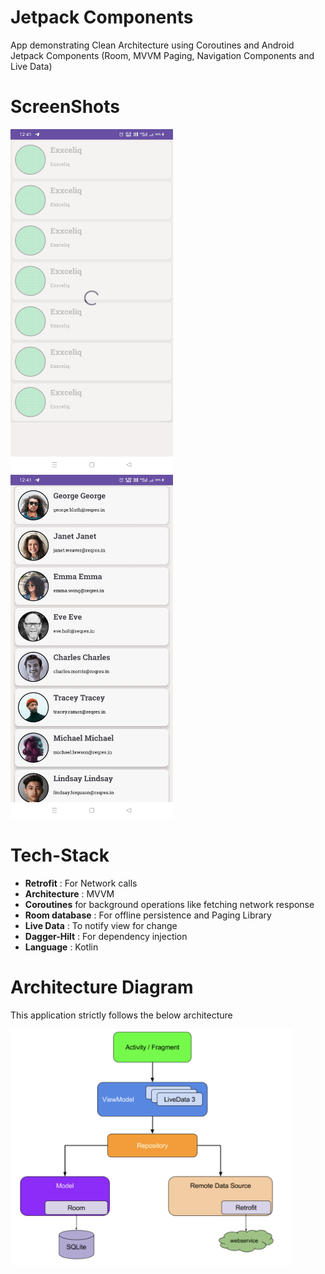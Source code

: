 # Jetpack Components
App demonstrating Clean Architecture using Coroutines and Android Jetpack Components (Room, MVVM Paging, Navigation Components and Live Data)


# ScreenShots

<img src = "https://github.com/Swapnesh7677/-Exxceliq/blob/main/screenshots/Screenshot_2024-03-03-12-41-05-91_69bdf2a36422b20c1b9a9d8ec235c6ba.jpg" width = 260 height = 550/> <img src = "https://github.com/Swapnesh7677/-Exxceliq/blob/main/screenshots/Screenshot_2024-03-03-12-41-07-83_69bdf2a36422b20c1b9a9d8ec235c6ba.jpg" width = 260 height = 550/>

# Tech-Stack

* __Retrofit__ : For Network calls
* __Architecture__ : MVVM
* __Coroutines__ for background operations like fetching network response
* __Room database__ : For offline persistence and Paging Library
* __Live Data__ : To notify view for change
* __Dagger-Hilt__ : For dependency injection
* __Language__ : Kotlin

# Architecture Diagram
This application strictly follows the below architecture 

<img src = "https://github.com/Swapnesh7677/-Exxceliq/blob/main/screenshots/Architecture.png" width = 450 />

